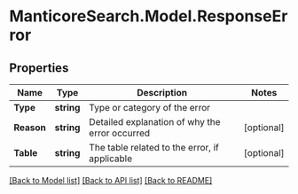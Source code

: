 # ManticoreSearch.Model.ResponseError

## Properties

Name | Type | Description | Notes
------------ | ------------- | ------------- | -------------
**Type** | **string** | Type or category of the error | 
**Reason** | **string** | Detailed explanation of why the error occurred | [optional] 
**Table** | **string** | The table related to the error, if applicable | [optional] 

[[Back to Model list]](../README.md#documentation-for-models) [[Back to API list]](../README.md#documentation-for-api-endpoints) [[Back to README]](../README.md)

